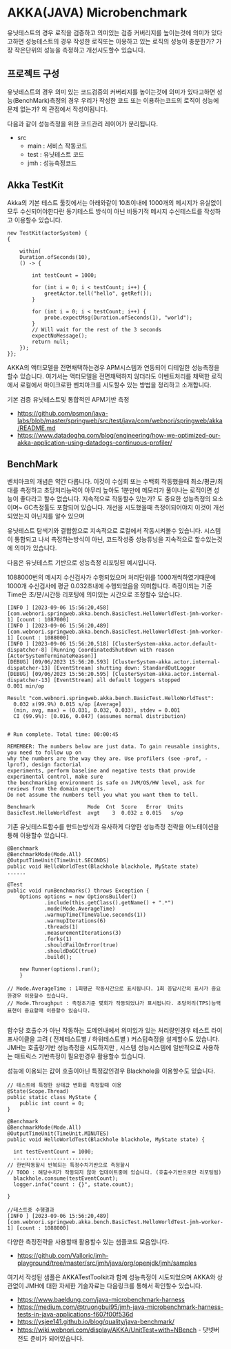 # AKKA(JAVA) Microbenchmark
 
유닛테스트의 경우 로직을 검증하고 의미있는 검증 커버리지를 높이는것에 의미가 있다고하면
성능테스트의 경우 작성한 로직또는 이용하고 있는 로직의 성능이 충분한가? 가장 작은단위의 성능을 측정하고 개선시도할수 있습니다.


## 프로젝트 구성

유닛테스트의 경우 의미 있는 코드검증의 커버리지를 높이는것에 의미가 있다고하면
성능(BenchMark)측정의 경우 우리가 작성한 코드 또는 이용하는코드의 로직이 성능에 문제 없는가? 의 관점에서 작성이됩니다.

다음과 같이 성능측정을 위한 코드관리 레이어가 분리됩니다.

- src
  - main : 서비스 작동코드 
  - test : 유닛테스트 코드
  - jmh : 성능측정코드

## Akka TestKit

Akka의 기본 테스트 툴킷에서는 아래와같이  10초이내에 1000개의 메시지가 유실없이 모두 수신되어야한다란 
동기테스트 방식이 아닌 비동기적 메시지 수신테스트를 작성하고 이용할수 있습니다.

```
new TestKit(actorSystem) {
{
    
    within(
    Duration.ofSeconds(10),
    () -> {

        int testCount = 1000;

        for (int i = 0; i < testCount; i++) {
            greetActor.tell("hello", getRef());
        }

        for (int i = 0; i < testCount; i++) {            
            probe.expectMsg(Duration.ofSeconds(1), "world");
        }        
        // Will wait for the rest of the 3 seconds
        expectNoMessage();
        return null;
    });
}};
```

AKKA의 액터모델을 전면채택하는경우 APM시스템과 연동되어 디테일한 성능측정을 할수 있습니다.
여기서는 액터모델을 전면채택하지 않더라도 이벤트처리를 채택한 로직에서
로컬에서 마이크로한 벤치마크를 시도할수 있는 방법을 정리하고 소개합니다. 

기본 검증 유닛테스트및 통합적인 APM기반 측정
- https://github.com/psmon/java-labs/blob/master/springweb/src/test/java/com/webnori/springweb/akka/README.md
- https://www.datadoghq.com/blog/engineering/how-we-optimized-our-akka-application-using-datadogs-continuous-profiler/

## BenchMark

벤치마크의 개념은 약간 다릅니다. 이것이 수십회 또는 수백회 작동했을때 최소/평균/최대를 측정하고
초당처리능력이 아무리 높아도 1분만에 메모리가 풀이나는 로직이면 성능이 좋다라고 할수 없습니다.
지속적으로 작동할수 있는가? 도 중요한 성능측정의 요소이며~ GC측정툴도 포함되어 있습니다.
개선을 시도했을때 측정이되어야지 이것이 개선되었는지 아닌지를 알수 있으며

유닛테스트 탐색기와 결합함으로 지속적으로 로컬에서 작동시켜볼수 있습니다.
시스템이 통합되고 나서 측정하는방식이 아닌, 코드작성중 성능튜닝을 지속적으로 할수있는것에 의미가 있습니다.

다음은 유닛테스트 기반으로 성능측정 리포팅된 예시입니다. 

1088000번의 메시지 수신검사가 수행되었으며
처리단위를 1000개씩하였기때문에  1000개 수신검사에 평균 0.032초내에 수행되었음을 의미합니다.
측정이되는 기준 Time은 초/분/시간등 리포팅에 의미있는 시간으로 조정할수 있습니다.

```
[INFO ] [2023-09-06 15:56:20,458] [com.webnori.springweb.akka.bench.BasicTest.HelloWorldTest-jmh-worker-1] [count : 1087000]
[INFO ] [2023-09-06 15:56:20,489] [com.webnori.springweb.akka.bench.BasicTest.HelloWorldTest-jmh-worker-1] [count : 1088000]
[INFO ] [2023-09-06 15:56:20,518] [ClusterSystem-akka.actor.default-dispatcher-8] [Running CoordinatedShutdown with reason [ActorSystemTerminateReason]]
[DEBUG] [09/06/2023 15:56:20.593] [ClusterSystem-akka.actor.internal-dispatcher-13] [EventStream] shutting down: StandardOutLogger
[DEBUG] [09/06/2023 15:56:20.595] [ClusterSystem-akka.actor.internal-dispatcher-13] [EventStream] all default loggers stopped
0.001 min/op

Result "com.webnori.springweb.akka.bench.BasicTest.HelloWorldTest":
  0.032 ±(99.9%) 0.015 s/op [Average]
  (min, avg, max) = (0.031, 0.032, 0.033), stdev = 0.001
  CI (99.9%): [0.016, 0.047] (assumes normal distribution)


# Run complete. Total time: 00:00:45

REMEMBER: The numbers below are just data. To gain reusable insights, you need to follow up on
why the numbers are the way they are. Use profilers (see -prof, -lprof), design factorial
experiments, perform baseline and negative tests that provide experimental control, make sure
the benchmarking environment is safe on JVM/OS/HW level, ask for reviews from the domain experts.
Do not assume the numbers tell you what you want them to tell.

Benchmark                 Mode  Cnt  Score   Error  Units
BasicTest.HelloWorldTest  avgt    3  0.032 ± 0.015   s/op
```


기존 유닛테스트함수를 만드는방식과 유사하게
다양한 성능측정 전략을 어노테이션을 통해 이용할수 있습니다.
```
@Benchmark
@BenchmarkMode(Mode.All)
@OutputTimeUnit(TimeUnit.SECONDS)
public void HelloWorldTest(Blackhole blackhole, MyState state) 
......

@Test
public void runBenchmarks() throws Exception {
    Options options = new OptionsBuilder()
            .include(this.getClass().getName() + ".*")
            .mode(Mode.AverageTime)
            .warmupTime(TimeValue.seconds(1))
            .warmupIterations(6)
            .threads(1)
            .measurementIterations(3)
            .forks(1)
            .shouldFailOnError(true)
            .shouldDoGC(true)
            .build();

    new Runner(options).run();
    }

// Mode.AverageTime : 1회평균 작동시간으로 표시됩니다. 1회 응답시간의 표시가 중요한경우 이용할수 있습니다.
// Mode.Throughput : 측정초기준 몇회가 작동되었냐가 표시됩니다. 초당처리(TPS)능력 표현이 중요할때 이용할수 있습니다.
    
```

함수당 호출수가 아닌 작동하는 도메인내에서 의미있가 있는  처리량인경우  테스트 라이프사이클을 고려 ( 전체테스트별 / 하위테스트별 ) 
커스텀측정을 설계할수도 있습니다.  
JMH는 호출량기반 성능측정을 시도하지만 , 시스템 성능시스템에 일반적으로 사용하는  매트릭스 기반측정이 필요한경우 활용할수 있습니다.

성능에 이용되는 값이 호출이아닌 특정값인경우 Blackhole을 이용할수도 있습니다.
```
// 테스트에 특정한 상태값 변화를 측정할때 이용
@State(Scope.Thread)
public static class MyState {
    public int count = 0;
}

@Benchmark
@BenchmarkMode(Mode.All)
@OutputTimeUnit(TimeUnit.MINUTES)
public void HelloWorldTest(Blackhole blackhole, MyState state) {

  int testEventCount = 1000;
  .........................
// 한번작동할시 반복되는 특정수치기반으로 측정할시
// TODO : 해당수치가 작동되지 않아 업데이트중에 있습니다. (호출수기반으로만 리포팅됨)   
  blackhole.consume(testEventCount);
  logger.info("count : {}", state.count);

}

//테스트중 수행결과
[INFO ] [2023-09-06 15:56:20,489] [com.webnori.springweb.akka.bench.BasicTest.HelloWorldTest-jmh-worker-1] [count : 1088000]
```

다양한 측정전략을 사용할때 활용할수 있는 샘플코드 모음입니다.
- https://github.com/Valloric/jmh-playground/tree/master/src/jmh/java/org/openjdk/jmh/samples


여기서 작성된 샘플은 AKKATestToolkit과 함께 성능측정이 시도되었으며
AKKA와 상관없이 JMH에 대한 자세한 기술자료는  다음링크를 통해서 확인할수 있습니다.

- https://www.baeldung.com/java-microbenchmark-harness
- https://medium.com/@truongbui95/jmh-java-microbenchmark-harness-tests-in-java-applications-f607f00f536d
- https://ysjee141.github.io/blog/quality/java-benchmark/
- https://wiki.webnori.com/display/AKKA/UnitTest+with+NBench - 닷넷버전도 준비가 되어있습니다.
